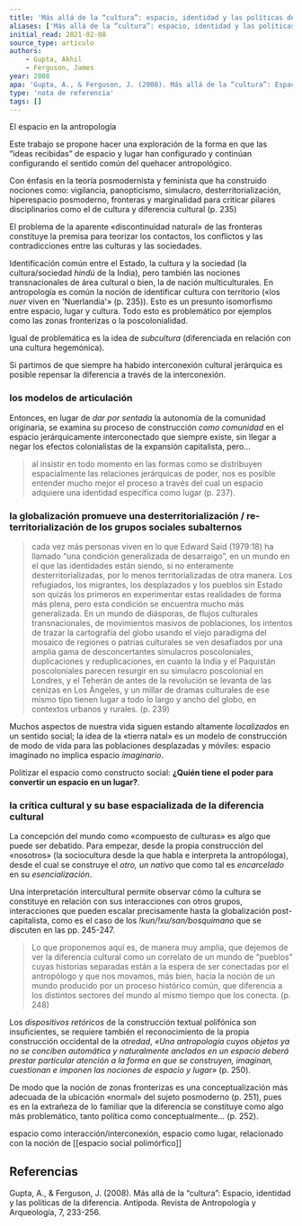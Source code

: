 ```yaml
---
title: 'Más allá de la “cultura”: espacio, identidad y las políticas de la diferencia'
aliases: ['Más allá de la “cultura”: espacio, identidad y las políticas de la diferencia', 'Gupta y Ferguson (2008)']
initial_read: 2021-02-08
source_type: artículo
authors: 
    - Gupta, Akhil
    - Ferguson, James
year: 2008
apa: 'Gupta, A., & Ferguson, J. (2008). Más allá de la “cultura”: Espacio, identidad y las políticas de la diferencia. Antípoda. Revista de Antropología y Arqueología, 7, 233-256.'
type: 'nota de referencia'
tags: []
---
```


El espacio en la antropología

Este trabajo se propone hacer una exploración de la forma en que las “ideas recibidas” de espacio y lugar han configurado y continúan configurando el sentido común del quehacer antropológico.

Con énfasis en la teoría posmodernista y feminista que ha construido nociones como: vigilancia, panopticismo, simulacro, desterritorialización, hiperespacio posmoderno, fronteras y marginalidad para criticar pilares disciplinarios como el de cultura y diferencia cultural (p. 235)

El problema de la aparente «discontinuidad natural» de las fronteras constituye la premisa para teorizar los contactos, los conflictos y las contradicciones entre las culturas y las sociedades.

Identificación común entre el Estado, la cultura y la sociedad (la cultura/sociedad *hindú* de la India), pero también las nociones transnacionales de área cultural o bien, la de nación multiculturales. En antropología es común la noción de identificar cultura con territorio («los *nuer* viven en 'Nuerlandia'» (p. 235)). Esto es un presunto isomorfismo entre espacio, lugar y cultura. Todo esto es problemático por ejemplos como las zonas fronterizas o la poscolonialidad.

Igual de problemática es la idea de *subcultura* (diferenciada en relación con una cultura hegemónica).

Si partimos de que siempre ha habido interconexión cultural jerárquica es posible repensar la diferencia a través de la interconexión.

### los modelos de articulación

Entonces, en lugar de *dar por sentada* la autonomía de la comunidad originaria, se examina su proceso de construcción *como comunidad* en el espacio jerárquicamente interconectado que siempre existe, sin llegar a negar los efectos colonialistas de la expansión capitalista, pero...

>al insistir en todo momento en las formas como se distribuyen espacialmente las relaciones jerárquicas de poder, nos es posible entender mucho mejor el proceso a través del cual un espacio adquiere una identidad específica como lugar (p. 237).

### la globalización promueve una desterritorialización / re-territorialización de los grupos sociales subalternos

>cada vez más personas viven en lo que Edward Said (1979:18) ha llamado “una condición generalizada de desarraigo”, en un mundo en el que las identidades están siendo, si no enteramente desterritorializadas, por lo menos territorializadas de otra manera. Los refugiados, los migrantes, los desplazados y los pueblos sin Estado son quizás los primeros en experimentar estas realidades de forma más plena, pero esta condición se encuentra mucho más generalizada. En un mundo de diásporas, de flujos culturales transnacionales, de movimientos masivos de poblaciones, los intentos de trazar la cartografía del globo usando el viejo paradigma del mosaico de regiones o patrias culturales se ven desafiados por una amplia gama de desconcertantes simulacros poscoloniales, duplicaciones y reduplicaciones, en cuanto la India y el Paquistán poscoloniales parecen resurgir en su simulacro poscolonial en Londres, y el Teherán de antes de la revolución se levanta de las cenizas en Los Ángeles, y un millar de dramas culturales de ese mismo tipo tienen lugar a todo lo largo y ancho del globo, en contextos urbanos y rurales. (p. 239)

Muchos aspectos de nuestra vida siguen estando altamente *localizados* en un sentido social; la idea de la «tierra natal» es un modelo de construcción de modo de vida para las poblaciones desplazadas y móviles: espacio imaginado no implica espacio *imaginario*. 

Politizar el espacio como constructo social: **¿Quién tiene el poder para convertir un espacio en un lugar?**.

### la crítica cultural y su base espacializada de la diferencia cultural

La concepción del mundo como «compuesto de culturas» es algo que puede ser debatido. Para empezar, desde la propia construcción del «nosotros» (la sociocultura desde la que habla e interpreta la antropóloga), desde el cual se construye el *otro, un nativo* que como tal es *encarcelado* en su *esencialización*.

Una interpretación intercultural permite observar cómo la cultura se constituye en relación con sus interacciones con otros grupos, interacciones que pueden escalar precisamente hasta la globalización post-capitalista, como es el caso de los *!kun/!xu/san/bosquimano* que se discuten en las pp. 245-247.

>Lo que proponemos aquí es, de manera muy amplia, que dejemos de ver la diferencia cultural como un correlato de un mundo de “pueblos” cuyas historias separadas están a la espera de ser conectadas por el antropólogo y que nos movamos, más bien, hacia la noción de un mundo producido por un proceso histórico común, que diferencia a los distintos sectores del mundo al mismo tiempo que los conecta. (p. 248)

Los *dispositivos retóricos* de la construcción textual polifónica son insuficientes, se requiere también el reconocimiento de la propia construcción occidental de la *otredad*, *«Una antropología cuyos objetos ya no se conciben automática y naturalmente anclados en un espacio deberá prestar particular atención a la forma en que se construyen, imaginan, cuestionan e imponen las nociones de espacio y lugar»* (p. 250).

De modo que la noción de zonas fronterizas es una conceptualización más adecuada de la ubicación «normal» del sujeto posmoderno (p. 251), pues es en la extrañeza de lo familiar que la diferencia se constituye como algo más problemático, tanto política como conceptualmente... (p. 252).

espacio como interacción/interconexión, espacio como lugar, relacionado con la noción de [[espacio social polimórfico]]

## Referencias

Gupta, A., & Ferguson, J. (2008). Más allá de la “cultura”: Espacio, identidad y las políticas de la diferencia. Antípoda. Revista de Antropología y Arqueología, 7, 233-256.
